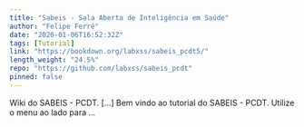 ```yaml
---
title: "Sabeis - Sala Aberta de Inteligência em Saúde"
author: "Felipe Ferré"
date: "2020-01-06T16:52:32Z"
tags: [Tutorial]
link: "https://bookdown.org/labxss/sabeis_pcdt5/"
length_weight: "24.5%"
repo: "https://github.com/labxss/sabeis_pcdt"
pinned: false
---
```


Wiki do SABEIS - PCDT. [...] Bem vindo ao tutorial do SABEIS - PCDT. Utilize o menu ao lado para ...
